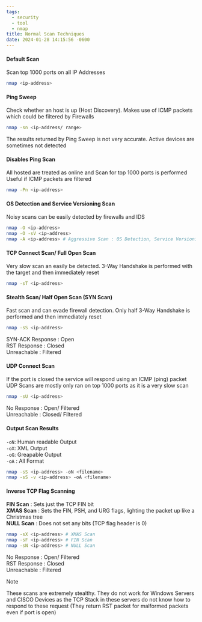 ```yaml
---
tags:
  - security
  - tool
  - nmap
title: Normal Scan Techniques
date: 2024-01-28 14:15:56 -0600
---
```


#### Default Scan

Scan top 1000 ports on all IP Addresses

````bash
nmap <ip-address>
````

#### Ping Sweep

Check whether an host is up (Host Discovery). Makes use of ICMP packets which could be filtered by Firewalls

````bash
nmap -sn <ip-address/ range>
````

The results returned by Ping Sweep is not very accurate. Active devices are sometimes not detected

#### Disables Ping Scan

All hosted are treated as online and Scan for top 1000 ports is performed  
Useful if ICMP packets are filtered

````bash
nmap -Pn <ip-address>
````

#### OS Detection and Service Versioning Scan

Noisy scans can be easily detected by firewalls and IDS

````bash
nmap -O <ip-address>
nmap -O -sV <ip-address>
nmap -A <ip-address> # Aggressive Scan : OS Detection, Service Versioning, Script Scanning & Traceroute
````

#### TCP Connect Scan/ Full Open Scan

Very slow scan an easily be detected. 3-Way Handshake is performed with the target and then immediately reset

````bash
nmap -sT <ip-address>
````

#### Stealth Scan/ Half Open Scan (SYN Scan)

Fast scan and can evade firewall detection. Only half 3-Way Handshake is performed and then immediately reset

````bash
nmap -sS <ip-address>
````

SYN-ACK Response : Open  
RST Response : Closed  
Unreachable : Filtered

#### UDP Connect Scan

If the port is closed the service will respond using an ICMP (ping) packet  
UDP Scans are mostly only ran on top 1000 ports as it is a very slow scan

````bash
nmap -sU <ip-address>
````

No Response : Open/ Filtered  
Unreachable : Closed/ Filtered

#### Output Scan Results

`-oN`: Human readable Output  
`-oX`: XML Output  
`-oG`: Greapable Output  
`-oA` : All Format

````bash
nmap -sS <ip-address> -oN <filename>
nmap -sS -v <ip-address> -oA <filename>
````

#### Inverse TCP Flag Scanning

**FIN Scan** : Sets just the TCP FIN bit  
**XMAS Scan** : Sets the FIN, PSH, and URG flags, lighting the packet up like a Christmas tree  
**NULL Scan** : Does not set any bits (TCP flag header is 0)

````bash
nmap -sX <ip-address> # XMAS Scan
nmap -sF <ip-address> # FIN Scan
nmap -sN <ip-address> # NULL Scan
````

No Response : Open/ Filtered  
RST Response : Closed  
Unreachable : Filtered

 > [!NOTE]
 > These scans are extremely stealthy. They do not work for Windows Servers and CISCO Devices as the TCP Stack in these servers do not know how to respond to these request (They return RST packet for malformed packets even if port is open)
 